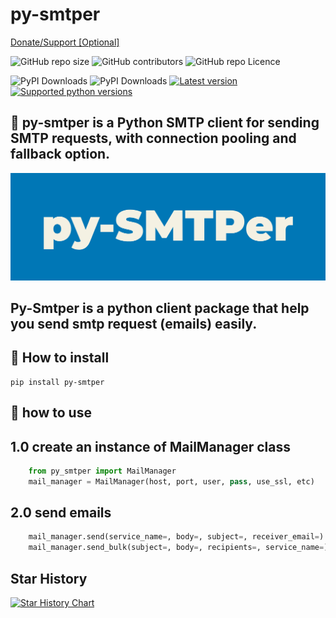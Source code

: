 py-smtper
===============

<a href="https://www.coffeete.ir/alisharify7">Donate/Support [Optional]</a>

<img alt="GitHub repo size" src="https://img.shields.io/github/repo-size/alisharify7/py-smtper"> <img alt="GitHub contributors" src="https://img.shields.io/github/contributors/alisharify7/py-smtper"> <img alt="GitHub repo Licence" src="https://img.shields.io/pypi/l/py-smtper">

![PyPI Downloads](https://static.pepy.tech/badge/py-smtper)
![PyPI Downloads](https://static.pepy.tech/badge/py-smtper/month)
[![Latest version](https://img.shields.io/pypi/v/py-smtper)](https://pypi.python.org/pypi/py-smtper)
[![Supported python versions](https://img.shields.io/pypi/pyversions/py-smtper)](https://pypi.python.org/pypi/flask_captcha2)


🚀  py-smtper is a Python SMTP client for sending SMTP requests, with connection pooling and fallback option.
---


<img src="https://raw.githubusercontent.com/alisharify7/py-smtper/main/doc/smtper.png">

Py-Smtper is a python client package that help you send smtp request (emails) easily.
----


🔨 How to install
---
    pip install py-smtper


📍 how to use
---

1.0 create an instance of MailManager class
---

```python
    from py_smtper import MailManager
    mail_manager = MailManager(host, port, user, pass, use_ssl, etc)
```

## 2.0 send emails

```python
    mail_manager.send(service_name=, body=, subject=, receiver_email=)
    mail_manager.send_bulk(subject=, body=, recipients=, service_name=)
```

## Star History

[![Star History Chart](https://api.star-history.com/svg?repos=alisharify7/py-smtper&type=Date)](https://star-history.com/#alisharify7/py-smtper&Date)

